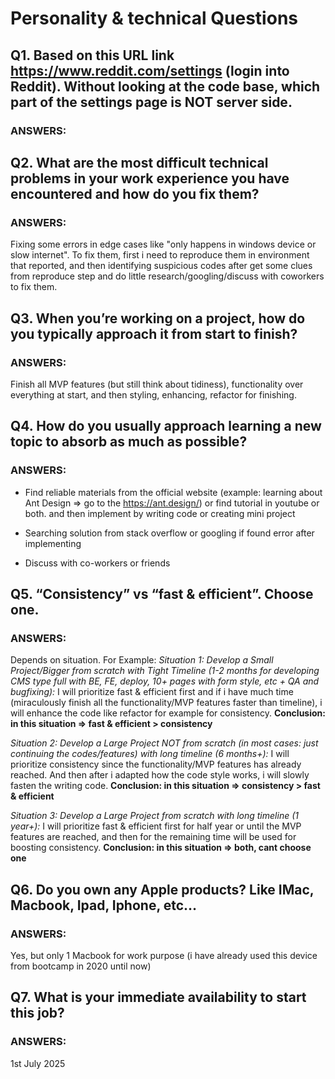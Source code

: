# Personality & technical Questions

## Q1. Based on this URL link https://www.reddit.com/settings (login into Reddit). Without looking at the code base, which part of the settings page is NOT server side.

### ANSWERS:

## Q2. What are the most difficult technical problems in your work experience you have encountered and how do you fix them?

### ANSWERS:

Fixing some errors in edge cases like "only happens in windows device or slow internet". To fix them, first i need to reproduce them in environment that reported, and then identifying suspicious codes after get some clues from reproduce step and do little research/googling/discuss with coworkers to fix them.

## Q3. When you’re working on a project, how do you typically approach it from start to finish?

### ANSWERS:

Finish all MVP features (but still think about tidiness), functionality over everything at start, and then styling, enhancing, refactor for finishing.

## Q4. How do you usually approach learning a new topic to absorb as much as possible?

### ANSWERS:

- Find reliable materials from the official website (example: learning about Ant Design => go to the https://ant.design/) or find tutorial in youtube or both. and then implement by writing code or creating mini project

- Searching solution from stack overflow or googling if found error after implementing

- Discuss with co-workers or friends

## Q5. “Consistency” vs “fast & efficient”. Choose one.

### ANSWERS:

Depends on situation. For Example:
_Situation 1: Develop a Small Project/Bigger from scratch with Tight Timeline (1-2 months for developing CMS type full with BE, FE, deploy, 10+ pages with form style, etc + QA and bugfixing):_
I will prioritize fast & efficient first and if i have much time (miraculously finish all the functionality/MVP features faster than timeline), i will enhance the code like refactor for example for consistency.
**Conclusion: in this situation => fast & efficient > consistency**

_Situation 2: Develop a Large Project NOT from scratch (in most cases: just continuing the codes/features) with long timeline (6 months+):_
I will prioritize consistency since the functionality/MVP features has already reached. And then after i adapted how the code style works, i will slowly fasten the writing code.
**Conclusion: in this situation => consistency > fast & efficient**

_Situation 3: Develop a Large Project from scratch with long timeline (1 year+):_
I will prioritize fast & efficient first for half year or until the MVP features are reached, and then for the remaining time will be used for boosting consistency.
**Conclusion: in this situation => both, cant choose one**

## Q6. Do you own any Apple products? Like IMac, Macbook, Ipad, Iphone, etc…

### ANSWERS:

Yes, but only 1 Macbook for work purpose (i have already used this device from bootcamp in 2020 until now)

## Q7. What is your immediate availability to start this job?

### ANSWERS:

1st July 2025
